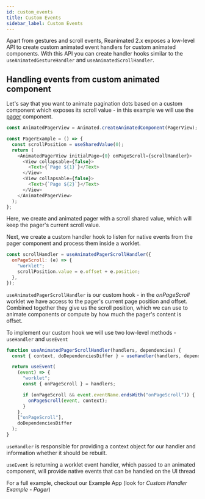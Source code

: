 ```yaml
---
id: custom_events
title: Custom Events
sidebar_label: Custom Events
---
```


Apart from gestures and scroll events, Reanimated 2.x exposes a low-level API to create custom animated event handlers for custom animated components. With this API you can create handler hooks similar to the `useAnimatedGestureHandler` and `useAnimatedScrollHandler`.

## Handling events from custom animated component

Let's say that you want to animate pagination dots based on a custom component which exposes its scroll value - in this example we will use the [pager](https://github.com/callstack/react-native-pager-view) component.

```js
const AnimatedPagerView = Animated.createAnimatedComponent(PagerView);

const PagerExample = () => {
  const scrollPosition = useSharedValue(0);
  return (
    <AnimatedPagerView initialPage={0} onPageScroll={scrollHandler}>
      <View collapsable={false}>
        <Text>{`Page ${1}`}</Text>
      </View>
      <View collapsable={false}>
        <Text>{`Page ${2}`}</Text>
      </View>
    </AnimatedPagerView>
  );
};
```

Here, we create and animated pager with a scroll shared value, which will keep the pager's current scroll value.

Next, we create a custom handler hook to listen for native events from the pager component and process them inside a worklet.

```js
const scrollHandler = useAnimatedPagerScrollHandler({
  onPageScroll: (e) => {
    "worklet";
    scrollPosition.value = e.offset + e.position;
  },
});
```

`useAnimatedPagerScrollHandler` is our custom hook - in the _onPageScroll_ worklet we have access to the pager's current page position and offset. Combined together they give us the scroll position, which we can use to animate components or compute by how much the pager's content is offset.

To implement our custom hook we will use two low-level methods - `useHandler` and `useEvent`

```js
function useAnimatedPagerScrollHandler(handlers, dependencies) {
  const { context, doDependenciesDiffer } = useHandler(handlers, dependencies);

  return useEvent(
    (event) => {
      "worklet";
      const { onPageScroll } = handlers;

      if (onPageScroll && event.eventName.endsWith("onPageScroll")) {
        onPageScroll(event, context);
      }
    },
    ["onPageScroll"],
    doDependenciesDiffer
  );
}
```

`useHandler` is responsible for providing a context object for our handler and information whether it should be rebuilt.

`useEvent` is returning a worklet event handler, which passed to an animated component, will provide native events that can be handled on the UI thread

For a full example, checkout our Example App (look for _Custom Handler Example - Pager_)
